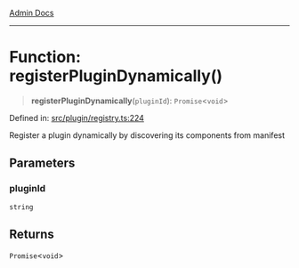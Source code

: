 [Admin Docs](/)

***

# Function: registerPluginDynamically()

> **registerPluginDynamically**(`pluginId`): `Promise`\<`void`\>

Defined in: [src/plugin/registry.ts:224](https://github.com/PalisadoesFoundation/talawa-admin/blob/main/src/plugin/registry.ts#L224)

Register a plugin dynamically by discovering its components from manifest

## Parameters

### pluginId

`string`

## Returns

`Promise`\<`void`\>
